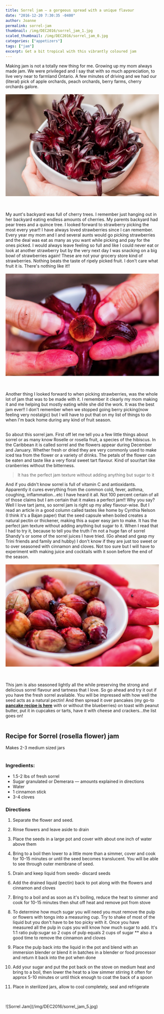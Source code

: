 ```yaml
---
title: Sorrel jam — a gorgeous spread with a unique flavour    
date: "2016-12-20 7:30:35 -0400"
author: Joanne
permalink: sorrel-jam
thumbnail: /img/DEC2016/sorrel_jam_1.jpg
scaled_thumbnail: /img/DEC2016/sorrel_jam_0.jpg
categories: ["appetizers"]
tags: ["jam"]
excerpt: Get a bit tropical with this vibrantly coloured jam
---
```


Making jam is not a totally new thing for me.  Growing up my mom always made jam. We were privileged and I say that with so much appreciation, to live very near to farmland Ontario. A few minutes of driving and we had our (literal) pick of apple orchards, peach orchards, berry farms, cherry orchards galore.
<br>
<br>
![Sorrel Jam](/img/DEC2016/sorrel_jam_2.jpg)  
<br>
<br>

My aunt's backyard was full of cherry trees.  I remember just hanging out in her backyard eating endless amounts of cherries. My parents backyard had pear trees and a quince tree.  I looked forward to strawberry picking the most every year!! I have always loved strawberries since I can remember.  Every year my mom and I and several aunts would go picking strawberries and the deal was eat as many as you want while picking and pay for the ones picked.  I would always leave feeling so full and like I could never eat or look at another strawberry but by the very next day I was snacking on a big bowl of strawberries again!  These are not your grocery store kind of strawberries.  Nothing beats the taste of ripely picked fruit. I don't  care what fruit it is. There's nothing like it!!
<br>
<br>
![Sorrel Jam](/img/DEC2016/sorrel_jam_3.jpg)  
<br>
<br>

Another thing I looked forward to when picking strawberries, was the whole lot of jam that was to be made with it. I remember it clearly my mom making it and me helping but mostly eating while she did the work.  It was the best jam ever!! I don't remember when we stopped going berry picking(now feeling very nostalgic) but I will have to put that on my list of things to do when I'm back home during any kind of fruit season.
<br><br>

So about this sorrel jam. First off let me tell you a few little things about sorrel or as many know Roselle or rosella fruit, a species of the hibiscus. In the Caribbean it is called sorrel and the flowers appear during December and January.  Whether fresh or dried they are very commonly used to make iced tea from the flower or a variety of drinks. The petals of the flower can be eaten and taste like a very floral sweet tart flavour.  Kind of sour/tart like cranberries without the bitterness.  

> It has the perfect jam texture without adding anything but sugar to it

And if you didn't know sorrel is full of vitamin C and antioxidants. Apparently it cures everything from the common cold, fever, asthma, coughing, inflammation...etc I have heard it all.  Not 100 percent certain of all of those claims but I am certain that it makes a perfect jam!! Why you say?  Well I love tart jams, so sorrel jam is right up my alley flavour-wise.  But I read an article in a good column called tastes like home by Cynthia Nelson (I think it's a Bajan paper) that the seed capsule when boiled creates a natural pectin or thickener, making this a super easy jam to make. It has the perfect jam texture without adding anything but sugar to it. When I read that I had to try it, because to tell you the truth I'm not a huge fan of sorrel Shandy's or some of the sorrel juices I have tried.  (Go ahead and gasp my Trini friends and family and hubby) I don't know if they are just too sweet or to over seasoned with cinnamon and cloves.  Not too sure but I will have to experiment with making juice and cocktails with it soon before the end of the season.
<br>
<br>
![Sorrel Jam](/img/DEC2016/sorrel_jam_4.jpg)  
<br>
<br>

This jam is also seasoned lightly all the while preserving the strong and delicious sorrel flavour and tartness that I love.  So go ahead and try it out if you have the fresh sorrel available. You will be impressed with how well the seed acts as a natural pectin! And then spread it over pancakes (my go-to **[pancake recipe is here](http://oliveandmango.com/blueberry-buttermilk-pancakes)** with or without the blueberries) on toast with peanut butter, put it in cupcakes or tarts, have it with cheese and crackers...the list goes on!
<br><br>

## Recipe for Sorrel (rosella flower) jam

Makes 2-3 medium sized jars
<br><br>


### Ingredients:

* 1.5-2 lbs of fresh sorrel
* Sugar granulated or Demerara &mdash; amounts explained in directions
* Water
* 1 cinnamon stick
* 3-4 cloves

### Directions

1. Separate the flower and seed.

1. Rinse flowers and leave aside to drain

1. Place the seeds in a large pot and cover with about one inch of water above them

1. Bring to a boil then lower to a little more than a simmer, cover and cook for 10-15 minutes or until the seed becomes translucent. You will be able to see through outer membrane of seed.

1. Drain and keep liquid from seeds- discard seeds

1. Add the drained liquid (pectin)  back to pot along with the flowers and cinnamon and cloves

1. Bring to a boil and as soon as it's boiling, reduce the heat to simmer and cook for 10-15 minutes then shut off heat and remove pot from stove

1. To determine how much sugar you will need you must remove the pulp or flowers with tongs into a measuring cup.  Try to shake of most of the liquid but you don't have to be too picky with it. Once you have measured all the pulp
in cups you will know how much sugar to add.  It's 1:1 ratio pulp:sugar so 2 cups of pulp equals 2 cups of sugar ** also a good time to remove the cinnamon and cloves

1. Place the pulp back into the liquid in the pot and blend with an immersion blender or blend it in batches in a blender or food processor and return it back into the pot when done

1. Add your sugar and put the pot back on the stove on medium heat and bring to a boil, then lower the heat to a low simmer stirring it often for approx 5-10 minutes or until thick enough to coat the back of a spoon

1. Place in sterilized jars, allow to cool completely, seal and refrigerate
<br>
<br>
![Sorrel Jam](/img/DEC2016/sorrel_jam_5.jpg)
